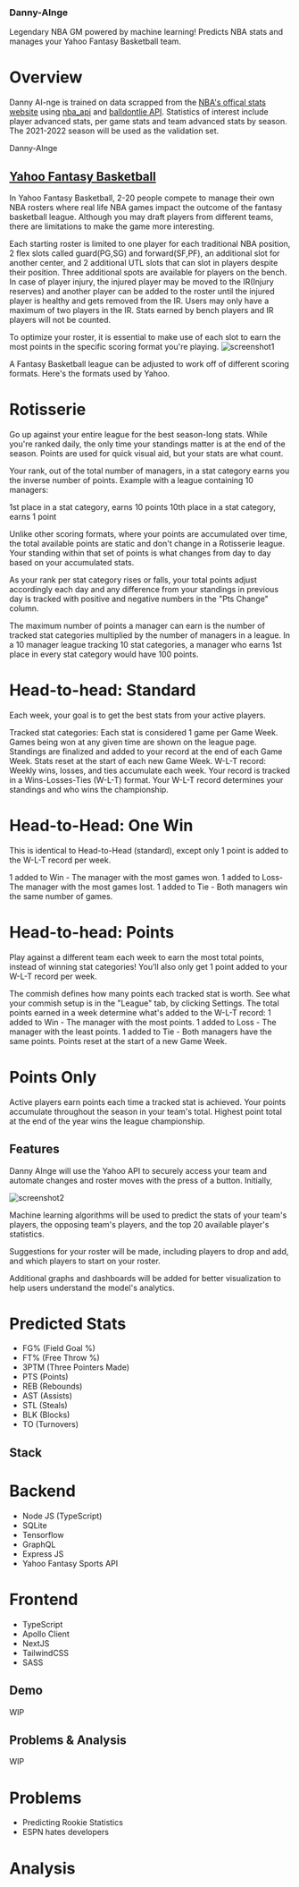 ### Danny-AInge
Legendary NBA GM powered by machine learning! Predicts NBA stats and manages your Yahoo Fantasy Basketball team.

# Overview 
Danny AI-nge is trained on data scrapped from the [NBA's offical stats website](https://www.nba.com/stats) using [nba_api](https://github.com/swar/nba_api) and [balldontlie API](https://app.balldontlie.io/). Statistics of interest include player advanced stats, per game stats and team advanced stats by season. The 2021-2022 season will be used as the validation set.

Danny-AInge
## [Yahoo Fantasy Basketball](https://basketball.fantasysports.yahoo.com/)
In Yahoo Fantasy Basketball, 2-20 people compete to manage their own NBA rosters where real life NBA games impact the outcome of the fantasy basketball league. Although you may draft players from different teams, there are limitations to make the game more interesting. 

Each starting roster is limited to one player for each traditional NBA position, 2 flex slots called guard(PG,SG) and forward(SF,PF), an additional slot for another center, and 2 additional UTL slots that can slot in players despite their position. Three additional spots are available for players on the bench. In case of player injury, the injured player may be moved to the IR(Injury reserves) and another player can be added to the roster until the injured player is healthy and gets removed from the IR. Users may only have a maximum of two players in the IR. Stats earned by bench players and IR players will not be counted. 

To optimize your roster, it is essential to make use of each slot to earn the most points in the specific scoring format you're playing.
![screenshot1](assets/roster_screenshot.PNG)

A Fantasy Basketball league can be adjusted to work off of different scoring formats. Here's the formats used by Yahoo. 

# Rotisserie
Go up against your entire league for the best season-long stats. While you're ranked daily, the only time your standings matter is at the end of the season. Points are used for quick visual aid, but your stats are what count.

Your rank, out of the total number of managers, in a stat category earns you the inverse number of points. Example with a league containing 10 managers:

1st place in a stat category, earns 10 points
10th place in a stat category, earns 1 point

Unlike other scoring formats, where your points are accumulated over time, the total available points are static and don't change in a Rotisserie league. Your standing within that set of points is what changes from day to day based on your accumulated stats.

As your rank per stat category rises or falls, your total points adjust accordingly each day and any difference from your standings in previous day is tracked with positive and negative numbers in the "Pts Change" column.

The maximum number of points a manager can earn is the number of tracked stat categories multiplied by the number of managers in a league. In a 10 manager league tracking 10 stat categories, a manager who earns 1st place in every stat category would have 100 points.

# Head-to-head: Standard
Each week, your goal is to get the best stats from your active players.

Tracked stat categories:
Each stat is considered 1 game per Game Week.
Games being won at any given time are shown on the league page.
Standings are finalized and added to your record at the end of each Game Week.
Stats reset at the start of each new Game Week.
W-L-T record:
Weekly wins, losses, and ties accumulate each week.
Your record is tracked in a Wins-Losses-Ties (W-L-T) format.
Your W-L-T record determines your standings and who wins the championship.

# Head-to-Head: One Win
This is identical to Head-to-Head (standard), except only 1 point is added to the W-L-T record per week.

1 added to Win - The manager with the most games won.
1 added to Loss- The manager with the most games lost.
1 added to Tie - Both managers win the same number of games.

# Head-to-head: Points
Play against a different team each week to earn the most total points, instead of winning stat categories! You’ll also only get 1 point added to your W-L-T record per week.

The commish defines how many points each tracked stat is worth.
See what your commish setup is in the "League" tab, by clicking Settings.
The total points earned in a week determine what's added to the W-L-T record:
1 added to Win - The manager with the most points.
1 added to Loss - The manager with the least points.
1 added to Tie - Both managers have the same points.
Points reset at the start of a new Game Week.

# Points Only
Active players earn points each time a tracked stat is achieved.
Your points accumulate throughout the season in your team's total.
Highest point total at the end of the year wins the league championship.

## Features
Danny AInge will use the Yahoo API to securely access your team and automate changes and roster moves with the press of a button. Initially,

![screenshot2](assets/h2h-screenshot.PNG)

Machine learning algorithms will be used to predict the stats of your team's players, the opposing team's players, and the top 20 available player's statistics. 

Suggestions for your roster will be made, including players to drop and add, and which players to start on your roster.

Additional graphs and dashboards will be added for better visualization to help users understand the model's analytics. 

# Predicted Stats
- FG% (Field Goal %) 
- FT% (Free Throw %) 
- 3PTM (Three Pointers Made)
- PTS (Points)
- REB (Rebounds)
- AST (Assists)
- STL (Steals)
- BLK (Blocks)
- TO (Turnovers)

## Stack

# Backend
- Node JS (TypeScript)
- SQLite
- Tensorflow
- GraphQL
- Express JS
- Yahoo Fantasy Sports API

# Frontend
- TypeScript
- Apollo Client
- NextJS
- TailwindCSS
- SASS

## Demo
WIP 

## Problems & Analysis
WIP

# Problems
- Predicting Rookie Statistics
- ESPN hates developers

# Analysis


